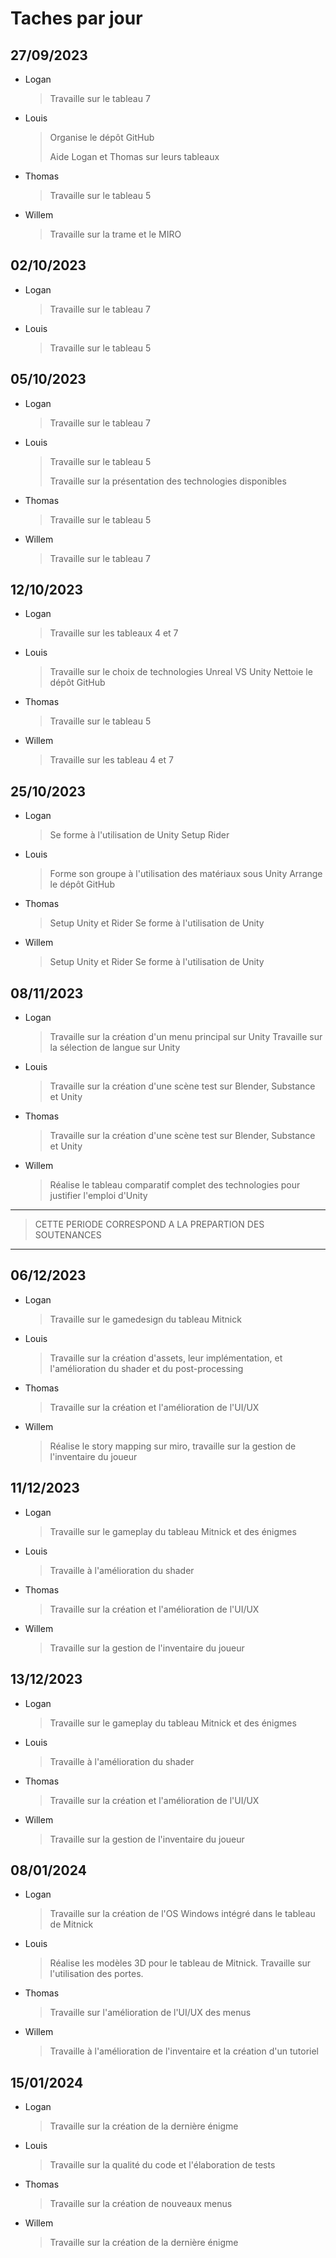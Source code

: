 # Taches par jour

## 27/09/2023
- Logan
    > Travaille sur le tableau 7
- Louis
    > Organise le dépôt GitHub
    >
    > Aide Logan et Thomas sur leurs tableaux
- Thomas
    > Travaille sur le tableau 5
- Willem
    > Travaille sur la trame et le MIRO

## 02/10/2023
- Logan
    > Travaille sur le tableau 7
- Louis
    > Travaille sur le tableau 5

## 05/10/2023
- Logan
    > Travaille sur le tableau 7
- Louis
    > Travaille sur le tableau 5
    >
    > Travaille sur la présentation des technologies disponibles
- Thomas
    > Travaille sur le tableau 5
- Willem
    > Travaille sur le tableau 7

## 12/10/2023
- Logan
    > Travaille sur les tableaux 4 et 7
- Louis
    > Travaille sur le choix de technologies Unreal VS Unity
    > Nettoie le dépôt GitHub
- Thomas
    > Travaille sur le tableau 5
- Willem
    > Travaille sur les tableau 4 et 7

## 25/10/2023
- Logan
    > Se forme à l'utilisation de Unity
    > Setup Rider
- Louis
    > Forme son groupe à l'utilisation des matériaux sous Unity
    > Arrange le dépôt GitHub
- Thomas
    > Setup Unity et Rider
    > Se forme à l'utilisation de Unity
- Willem
    > Setup Unity et Rider
    > Se forme à l'utilisation de Unity

## 08/11/2023
- Logan
    > Travaille sur la création d'un menu principal sur Unity
    > Travaille sur la sélection de langue sur Unity
- Louis
    > Travaille sur la création d'une scène test sur Blender, Substance et Unity
- Thomas
    > Travaille sur la création d'une scène test sur Blender, Substance et Unity
- Willem
    > Réalise le tableau comparatif complet des technologies pour justifier l'emploi d'Unity

---
>   CETTE PERIODE CORRESPOND A LA PREPARTION DES SOUTENANCES
---

## 06/12/2023
- Logan
    > Travaille sur le gamedesign du tableau Mitnick
- Louis
    > Travaille sur la création d'assets, leur implémentation, et l'amélioration du shader et du post-processing
- Thomas
    > Travaille sur la création et l'amélioration de l'UI/UX
- Willem
    > Réalise le story mapping sur miro, travaille sur la gestion de l'inventaire du joueur

## 11/12/2023
- Logan
    > Travaille sur le gameplay du tableau Mitnick et des énigmes
- Louis
    > Travaille à l'amélioration du shader
- Thomas
    > Travaille sur la création et l'amélioration de l'UI/UX
- Willem
    > Travaille sur la gestion de l'inventaire du joueur

## 13/12/2023
- Logan
    > Travaille sur le gameplay du tableau Mitnick et des énigmes
- Louis
    > Travaille à l'amélioration du shader
- Thomas
    > Travaille sur la création et l'amélioration de l'UI/UX
- Willem
    > Travaille sur la gestion de l'inventaire du joueur

## 08/01/2024
- Logan
    > Travaille sur la création de l'OS Windows intégré dans le tableau de Mitnick
- Louis
    > Réalise les modèles 3D pour le tableau de Mitnick. Travaille sur l'utilisation des portes.
- Thomas
    > Travaille sur l'amélioration de l'UI/UX des menus
- Willem
    > Travaille à l'amélioration de l'inventaire et la création d'un tutoriel

## 15/01/2024
- Logan
    > Travaille sur la création de la dernière énigme
- Louis
    > Travaille sur la qualité du code et l'élaboration de tests
- Thomas
    > Travaille sur la création de nouveaux menus
- Willem
    > Travaille sur la création de la dernière énigme